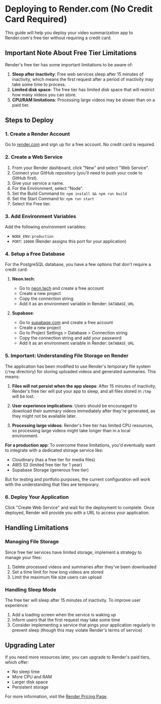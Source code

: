 # Deploying to Render.com (No Credit Card Required)

This guide will help you deploy your video summarization app to Render.com's free tier without requiring a credit card.

## Important Note About Free Tier Limitations

Render's free tier has some important limitations to be aware of:

1. **Sleep after inactivity**: Free web services sleep after 15 minutes of inactivity, which means the first request after a period of inactivity may take some time to process.
2. **Limited disk space**: The free tier has limited disk space that will restrict how many videos you can store.
3. **CPU/RAM limitations**: Processing large videos may be slower than on a paid tier.

## Steps to Deploy

### 1. Create a Render Account

Go to [render.com](https://render.com/) and sign up for a free account. No credit card is required.

### 2. Create a Web Service

1. From your Render dashboard, click "New" and select "Web Service".
2. Connect your GitHub repository (you'll need to push your code to GitHub first).
3. Give your service a name.
4. For the Environment, select "Node".
5. Set the Build Command to: `npm install && npm run build`
6. Set the Start Command to: `npm run start`
7. Select the Free tier.

### 3. Add Environment Variables

Add the following environment variables:
- `NODE_ENV`: `production`
- `PORT`: `10000` (Render assigns this port for your application)

### 4. Setup a Free Database

For the PostgreSQL database, you have a few options that don't require a credit card:

1. **Neon.tech**: 
   - Go to [neon.tech](https://neon.tech/) and create a free account
   - Create a new project
   - Copy the connection string
   - Add it as an environment variable in Render: `DATABASE_URL`

2. **Supabase**:
   - Go to [supabase.com](https://supabase.com/) and create a free account
   - Create a new project
   - Go to Project Settings > Database > Connection string
   - Copy the connection string and add your password
   - Add it as an environment variable in Render: `DATABASE_URL`

### 5. Important: Understanding File Storage on Render

The application has been modified to use Render's temporary file system (`/tmp` directory) for storing uploaded videos and generated summaries. This means:

1. **Files will not persist when the app sleeps**: After 15 minutes of inactivity, Render's free tier will put your app to sleep, and all files stored in `/tmp` will be lost.

2. **User experience implications**: Users should be encouraged to download their summary videos immediately after they're generated, as they might not be available later.

3. **Processing large videos**: Render's free tier has limited CPU resources, so processing large videos might take longer than in a local environment.

**For a production app**: To overcome these limitations, you'd eventually want to integrate with a dedicated storage service like:
- Cloudinary (has a free tier for media files)
- AWS S3 (limited free tier for 1 year)
- Supabase Storage (generous free tier)

But for testing and portfolio purposes, the current configuration will work with the understanding that files are temporary.

### 6. Deploy Your Application

Click "Create Web Service" and wait for the deployment to complete. Once deployed, Render will provide you with a URL to access your application.

## Handling Limitations

### Managing File Storage

Since free tier services have limited storage, implement a strategy to manage your files:

1. Delete processed videos and summaries after they've been downloaded
2. Set a time limit for how long videos are stored
3. Limit the maximum file size users can upload

### Handling Sleep Mode

The free tier will sleep after 15 minutes of inactivity. To improve user experience:

1. Add a loading screen when the service is waking up
2. Inform users that the first request may take some time
3. Consider implementing a service that pings your application regularly to prevent sleep (though this may violate Render's terms of service)

## Upgrading Later

If you need more resources later, you can upgrade to Render's paid tiers, which offer:

- No sleep time
- More CPU and RAM
- Larger disk space
- Persistent storage

For more information, visit the [Render Pricing Page](https://render.com/pricing).
